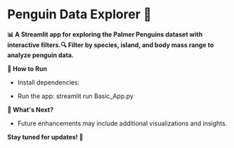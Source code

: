 # Penguin Data Explorer 🐧

**📊 A Streamlit app for exploring the Palmer Penguins dataset with interactive filters.🔍 Filter by species, island, and body mass range to analyze penguin data.**

**🚀 How to Run**

- Install dependencies:

- Run the app: streamlit run Basic_App.py

**📌 What's Next?**

- Future enhancements may include additional visualizations and insights.

**Stay tuned for updates! 🐧**